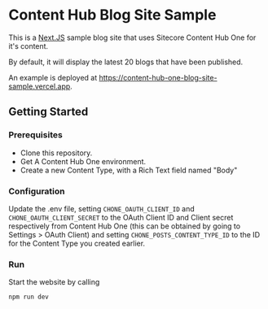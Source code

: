 # Content Hub Blog Site Sample
This is a [Next.JS](https://nextjs.org) sample blog site that uses Sitecore Content Hub One for it's content.

By default, it will display the latest 20 blogs that have been published.

An example is deployed at https://content-hub-one-blog-site-sample.vercel.app.

## Getting Started
### Prerequisites
* Clone this repository.
* Get A Content Hub One environment.
* Create a new Content Type, with a Rich Text field named "Body"

### Configuration
Update the .env file, setting `CHONE_OAUTH_CLIENT_ID` and `CHONE_OAUTH_CLIENT_SECRET` to the OAuth Client ID and Client secret respectively from Content Hub One (this can be obtained by going to Settings > OAuth Client) and setting `CHONE_POSTS_CONTENT_TYPE_ID` to the ID for the Content Type you created earlier.

### Run
Start the website by calling

```
npm run dev
```